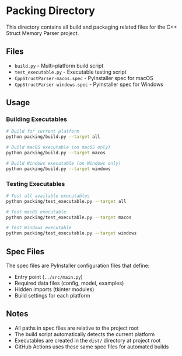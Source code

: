 # Packing Directory

This directory contains all build and packaging related files for the C++ Struct Memory Parser project.

## Files

- `build.py` - Multi-platform build script
- `test_executable.py` - Executable testing script
- `CppStructParser-macos.spec` - PyInstaller spec for macOS
- `CppStructParser-windows.spec` - PyInstaller spec for Windows

## Usage

### Building Executables

```bash
# Build for current platform
python packing/build.py --target all

# Build macOS executable (on macOS only)
python packing/build.py --target macos

# Build Windows executable (on Windows only)
python packing/build.py --target windows
```

### Testing Executables

```bash
# Test all available executables
python packing/test_executable.py --target all

# Test macOS executable
python packing/test_executable.py --target macos

# Test Windows executable
python packing/test_executable.py --target windows
```

## Spec Files

The spec files are PyInstaller configuration files that define:
- Entry point (`../src/main.py`)
- Required data files (config, model, examples)
- Hidden imports (tkinter modules)
- Build settings for each platform

## Notes

- All paths in spec files are relative to the project root
- The build script automatically detects the current platform
- Executables are created in the `dist/` directory at project root
- GitHub Actions uses these same spec files for automated builds 